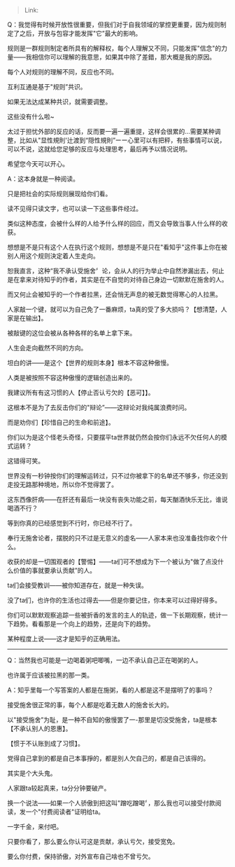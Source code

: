 > Link: 

Q：我觉得有时候开放性很重要，但我们对于自我领域的掌控更重要，因为规则制定了之后，开放与包容才能发挥"它”最大的影响。

规则是一群规则制定者所具有的解释权，每个人理解又不同，只能发挥"信念"的力量——我相信你可以理解的我意思，如果其中除了差錯，那大概是我的原因。

每个人对规则的理解不同，反应也不同。

互利互通是基于"规则”共识。

如果无法达成某种共识，就需要调整。

这些没有什么啦~

太过于担忧外部的反应的话，反而要一遍一遍重提，这样会很累的…需要某种调整，比如从"显性規則'辻渡到“隠性規則”ーー心里可以有把秤，有些事情可以说，可以不说，这就给您足够的反应与处理思考，最后再予以情况说明。

希望您今天可以开心。

A：这本身就是一种阅读。

只是把社会的实际规则展现给你们看。

读不见得只读文字，也可以读一下这些事件经过。

类似这种态度，会被什么样的人给予什么样的回应，而又会导致当事人什么样的收获。

想想是不是只有这个人在执行这个规则，想想是不是只在"看知乎"这件事上你在被别人用这个规则決定着人生走向。

恕我直言，这种“我不承认受施舍〞论，会从人的行为举止中自然渗漏出去，何止是在拿来对待知乎的作者，其实是在不自觉的对待自己身边一切默默在施舍的人。

而又何止会被知乎的一个作者拉黑，还会悄无声息的被无数觉得寒心的人拉黑。

人家敲一个键，就可以为自己免了一番麻烦，ta真的受了多大损吗？【想清楚，人家是在输出】。

被敲键的这位会被从各种各样的名单上拿下来。

人生会走向截然不同的方向。

坦白的讲——是这个【世界的规则本身】根本不容这种傲慢。

人类是被按照不容这种傲慢的逻辑创造出来的。

我建议所有有这习惯的人【停止否认亏欠的【恶可】】。

这根本不是为了去反击你们的"辩论”——这辩论对我纯属浪费时问。

而是劝你们【珍惜自己的生命和前途】。

你们以为是这个怪老头奇怪，只要摆平ta世界就仍然会按你们永远不欠任何人的模式运转？

这错得可笑。

世界没有一秒钟按你们的理解运转过，只不过你被拿下的名单还不够多，你还没到走投无路那种境地，所以你不觉得罢了。

这东西像肝病——在肝还有最后一块没有丧失功能之前，每天酗酒快乐无比，谁说喝酒不行？

等到你真的已经感觉到不行时，你已经不行了。

奉行无施舍论者，摆脱的只不过是无意义的虛名——人家本来也没准备找你收个什么。

收获的却是一切围观者的【警惕】——ta们可不想成为下一个被认为"做了点没什么价值的事就要承认贡献”的人。

ta们会接受教训——被你知道存在，就是一种失误。

没了ta们，也许你的生活也过得去——但是你要记住，你本来可以过得好得多。

你们可以默默观察追踪一些被折香的发言的主人的轨迹，做一下长期观察，统计一下趋势。看看那是一个向上的趋势，还是向下的趋势。

某种程度上说——这才是知乎的正确用法。

---

Q：当然我也可能是一边喝着粥吧唧嘴，一边不承认自己正在喝粥的人。

也许属于应该被拉黑的那一类。

A：知乎里每一个写答案的人都是在施粥，看的人都是这不是摆明了的事吗？

接受施舍很正常的事，每个人都是吃着无数人的施舍长大的。

以"接受施舍”为耻，是一种不自知的傲慢罢了一-那里是切没受施舍，ta是根本【不承认别人的恩惠】。

【惯于不认账到成了习惯】。

党得自己拿到的都是自己本事掙的，都是別人欠自己的，都是自己该得的。

其实是个大头鬼。

人家跟ta较起真来，ta分分钟要破产。

换一个说法——如果一个人骄傲到把这叫"蹭吃蹭喝〞，那么我也可以接受付款阅读，发一个"付费阅读者"证明给ta。

一字千金，来付吧。

只要你看了，那么要么你认可这是贡献，承认亏欠，接受宽免。

要么你付费，保持骄傲，对外宣布自己啥也不曾亏欠。